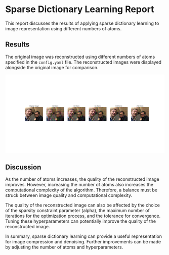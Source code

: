 # Sparse Dictionary Learning Report

This report discusses the results of applying sparse dictionary learning to image representation using different numbers of atoms.

## Results

The original image was reconstructed using different numbers of atoms specified in the `config.yaml` file. The reconstructed images were displayed alongside the original image for comparison.

![alt text](https://github.com/jeremy-collins/sparse-dictionary-learning/blob/main/images/jeremy_and_yann_results.png "Results")

## Discussion

As the number of atoms increases, the quality of the reconstructed image improves. However, increasing the number of atoms also increases the computational complexity of the algorithm. Therefore, a balance must be struck between image quality and computational complexity.

The quality of the reconstructed image can also be affected by the choice of the sparsity constraint parameter (alpha), the maximum number of iterations for the optimization process, and the tolerance for convergence. Tuning these hyperparameters can potentially improve the quality of the reconstructed image.

In summary, sparse dictionary learning can provide a useful representation for image compression and denoising. Further improvements can be made by adjusting the number of atoms and hyperparameters.
